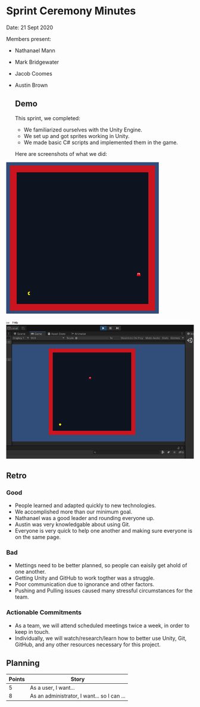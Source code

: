 # Sprint Ceremony Minutes
  
Date: 21 Sept 2020

Members present:

* Nathanael Mann
* Mark Bridgewater
* Jacob Coomes
* Austin Brown
  
  ## Demo
  
  This sprint, we completed:
  
  * We familiarized ourselves with the Unity Engine.
  * We set up and got sprites working in Unity.
  * We made basic C# scripts and implemented them in the game.
  
  Here are screenshots of what we did:
 
![Demo Image 1](/docs/images/demo1.PNG?raw=true "Demo Image 1")

![Demo Image 2](/docs/images/demo2.PNG?raw=true "Demo Image 2")
  
  ## Retro
  
  ### Good
  
  * People learned and adapted quickly to new technologies.
  * We accomplished more than our minimum goal.
  * Nathanael was a good leader and rounding everyone up.
  * Austin was very knowledgable about using Git.
  * Everyone is very quick to help one another and making sure everyone is on the same page.
  
  ### Bad
  
  * Mettings need to be better planned, so people can eaisily get ahold of one another.
  * Getting Unity and GitHub to work togther was a struggle.
  * Poor communication due to ignorance and other factors.
  * Pushing and Pulling issues caused many stressful circumstances for the team.
  
  ### Actionable Commitments
  
  * As a team, we will attend scheduled meetings twice a week, in order to keep in touch.
  * Individually, we will watch/research/learn how to better use Unity, Git, GitHub, and any other resources necessary for this project.
  
  ## Planning
  
  Points | Story
  -------|--------
  5      | As a user, I want...
  8      | As an administrator, I want... so I can ...
